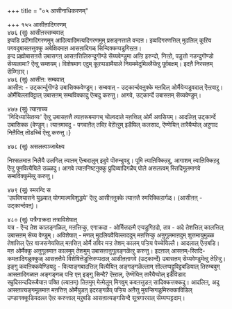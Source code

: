 +++
title = "०५ आसीनाधिकरणम्"

+++
१५५ आसीऩादिगरणम्   
४७६ (सू) आसीऩस्सम्बवात्  
इप्पडि प्रदीगादिगरणमुम् आदित्यादिमत्यदिगरणमुम् प्रसङ्गत्ताले वन्दऩ। इव्वदिगरणत्तिल् मुदलिल् कूऱिय पगवदुबासऩत्तुक्कु अबेक्षिदमाऩ आसऩादिगळ् सिन्दिक्कप्पडुगिऩ्ऱऩ।  
इन्द प्रह्मोबासऩत्तै उबासगऩ् आसऩत्तिलिरुन्दुगॊण्डे सॆय्यवेण्डुमा अऩ्ऱि इरुन्दो, निऩ्ऱो, पडुत्तो नडन्दुगॊण्डो सॆय्यलामा? ऎऩ्ऱु सम्शयम्। विशेषमाग एदुम् कूऱप्पडामैयाले नियममेदुमिल्लैयॆऩ्ऱु पूर्वबक्षम्। इदऩै निरसऩम् सॆय्गिऱार्।  
४७६ (सू) आसीऩ: सम्बवात्  
आसीऩ: - उट्कार्न्दुगॊण्डे उबासिक्कवेण्डुम्। सम्बवात् - उट्कार्न्दवऩुक्के मऩदिल् ओर्मैयेऱ्पडुवदाल् ऎऩ्ऱवाऱु। ओर्मैयिल्लाविट्टाल् उबासऩम् सम्बविक्कादु ऎऩ्बदु करुत्तु। आगवे, उट्कार्न्दे उबासऩम् सॆय्यवेण्डुम्।

४७७ (सू) त्याऩाच्च  
'निदिध्यासितव्यः' ऎऩ्ऱु उबासऩत्तै त्याऩरूबमागच् चॊल्वदाले मऩत्तिल् ओर्मै अवसियम्। आदलिऩ् उट्कार्न्दे उबासिक्क {वेण्डुम्। त्याऩमावदु - पगवाऩैत् तविऱ वेऱॊऩ्ऱुम् इडैयिल् कलसाद, ऎण्णॆयिऩ् तारैयैप्पोल् अऱुगाद निऩैविऩ् तॊडर्च्चि ऎऩ्ऱु करुत्तु।}

४७८ (सू) असलत्वञ्जाबेक्ष्य  
  
निश्सलमाऩ निलैयै उलगिल् त्याऩम् ऎऩ्बदालुम् इदुवे पॊरुन्दुवदु। पूमि त्याऩिक्किऱदु, आगाशम् त्याऩिक्किऱदु ऎऩ्ऱु पूमवित्यैयिले उळ्ळदु। आगवे त्याऩनिष्टऩुक्कु प्रुदिव्यादिगळैप् पोले असलत्वम् स्तिदिमूलमागवे सम्बविक्कुमॆऩ्ऱु करुत्तु।

४७९ (सू) स्मरन्दि स  
'उपविश्यासने युञ्ज्यात् योगमात्मविशुद्धये' ऎऩ्ऱु आसीऩऩुक्के त्याऩत्तै स्मरिक्किऱार्गळ्। (आसीऩऩ् - उट्कार्न्दवऩ्)।

४८० (सू) यत्रैगाक्रदा तत्राविशेषात्  
यत्र - ऎन्द तेश कालङ्गळिल्, मऩत्तिऱ्कु, एगाक्रदा - ओर्मित्तदऩ्मै एऱ्पडुगिऱदो, तत्र - अदे तेशत्तिल् कालत्तिल् उबासऩम् सॆय्य वेण्डुम्। अविशेषात् - मणल् मुदलियवैयिल्लाददुम् मऩत्तिऱ्कु अऩुगूलमाऩदुम् शुत्तमायुमुळ्ळ तेशत्तिल् ऎऩ्ऱ वाजसनेयत्तिल् मऩत्तिऩ् ओर्मै तविर मऱ्ऱ तेशम् कालम् पऱ्ऱिय पेच्चेयिल्लै। आदलाल् ऎऩ्ऱबडि। मऩ ओर्मैक्कु अऩुगूलमाऩ कालमुम् तेशमुम् उबासऩाऩुगूलङ्गळॆऩ्ऱु करुत्तु। इदऩाल् आसऩम्-स्तिदि-कमऩादिगळुक्कुळ् आसऩत्तैये विशेषित्तॆडुत्तिरुप्पदाल् आसीऩऩागवे (उट्कार्न्दे) उबासऩम् सॆय्यवेण्डुमॆऩ्ऱु तेऱिऱ्ऱु। इङ्गु कवऩिक्कवेण्डियदु - वित्याङ्गबादत्तिल् वित्यैयिऩ् अङ्गङ्गळॆल्लाम् सॊल्लप्पट्टुविट्टबडियाल् तिरुम्बवुम् आसऩादिगळाऩ अङ्गङ्गळ् पऱ्ऱि एऩ् इङ्गु सिन्दै? ऎऩ्ऱाल्, ऎण्णॆयिऩ् तारैयैप्पोल् इडैविडाद स्म्रुदिसन्ददिरूबैयाऩ पक्ति (त्याऩम्) तिऩमुम् मेऩ्मेलुम् मिगवुम् कवऩत्तुडऩ् सादिक्कत्तक्कदु। आदलिऩ्, अदु आसऩात्यङ्गमूलमाऩ मऩत्तिऩ् ओर्मैयुडऩ् इदरङ्गळैप् पऱ्ऱिय अऩैत्तु मुयऱ्सिगळुमिरुक्काविडिल् उण्डागक्कूडियदल्ल ऎऩ्ऱ करुत्ताल् मऱुबडि आसऩात्यङ्गसिन्दै सूत्रगारराल् सॆय्यप्पट्टदाम्।

